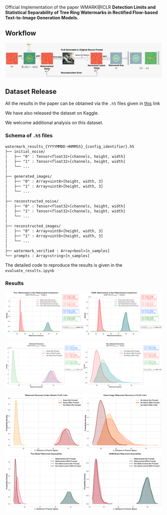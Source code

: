 Official Implementation of the paper WMARK@ICLR **Detection Limits and Statistical Separability of Tree Ring Watermarks in Rectified Flow-based Text-to-Image Generation Models.**

## Workflow
![alt text](image-3.png)
## Dataset Release
All the results in the paper can be obtained via the `.h5` files given in [this](https://drive.google.com/drive/folders/1P-nU-dP62o8W4Ep3E2PTrnyuqv3cxk0V?usp=sharing) link

We have also released the dataset on Kaggle.

We welcome additional analysis on this dataset.
### Schema of `.h5` files
```
watermark_results_{YYYYMMDD-HHMMSS}_{config_identifier}.h5
├── initial_noise/
│   ├── "0" : Tensor<float32>[channels, height, width]
│   ├── "1" : Tensor<float32>[channels, height, width]
│   └── ...
│
├── generated_images/
│   ├── "0" : Array<uint8>[height, width, 3]
│   ├── "1" : Array<uint8>[height, width, 3]
│   └── ...
│
├── reconstructed_noise/
│   ├── "0" : Tensor<float32>[channels, height, width]
│   ├── "1" : Tensor<float32>[channels, height, width]
│   └── ...
│
├── reconstructed_images/
│   ├── "0" : Array<uint8>[height, width, 3]
│   ├── "1" : Array<uint8>[height, width, 3]
│   └── ...
│
├── watermark_verified : Array<bool>[n_samples]
└── prompts : Array<string>[n_samples]

```
The detailed code to reproduce the results is given in the `evaluate_results.ipynb`




### Results

![alt text](image.png)

![alt text](image-1.png)

![alt text](image-2.png)
